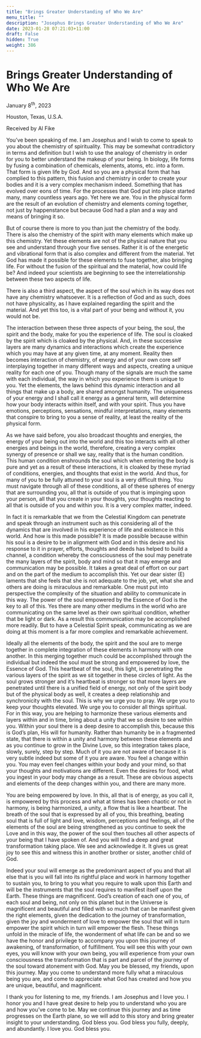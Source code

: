 ```yaml
---
title: "Brings Greater Understanding of Who We Are"
menu_title: ""
description: "Josephus Brings Greater Understanding of Who We Are"
date: 2023-01-28 07:21:03+11:00
draft: False
hidden: True
weight: 386
---
```

# Brings Greater Understanding of Who We Are

January 8<sup>th</sup>, 2023

Houston, Texas, U.S.A.

Received by Al Fike



You’ve been speaking of me. I am Josephus and I wish to come to speak to you about the chemistry of spirituality. This may be somewhat contradictory in terms and definition but I wish to use the analogy of chemistry in order for you to better understand the makeup of your being. In biology, life forms by fusing a combination of chemicals, elements, atoms, etc. into a form. That form is given life by God. And so you are a physical form that has complied to this pattern, this fusion and chemistry in order to create your bodies and it is a very complex mechanism indeed. Something that has evolved over eons of time. For the processes that God put into place started many, many countless years ago. Yet here we are. You in the physical form are the result of an evolution of chemistry and elements coming together, not just by happenstance but because God had a plan and a way and means of bringing it so.

But of course there is more to you than just the chemistry of the body. There is also the chemistry of the spirit with many elements which make up this chemistry. Yet these elements are not of the physical nature that you see and understand through your five senses. Rather it is of the energetic and vibrational form that is also complex and different from the material. Yet God has made it possible for these elements to fuse together, also bringing life. For without the fusion of the spiritual and the material, how could life be? And indeed your scientists are beginning to see the interrelationship between these two aspects of life.

There is also a third aspect, the aspect of the soul which in its way does not have any chemistry whatsoever. It is a reflection of God and as such, does not have physicality, as I have explained regarding the spirit and the material. And yet this too, is a vital part of your being and without it, you would not be. 

The interaction between these three aspects of your being, the soul, the spirit and the body, make for you the experience of life. The soul is cloaked by the spirit which is cloaked by the physical. And, in these successive layers are many dynamics and interactions which create the experience which you may have at any given time, at any moment. Reality then becomes interaction of chemistry, of energy and of your own core self interplaying together in many different ways and aspects, creating a unique reality for each one of you. Though many of the signals are much the same with each individual, the way in which you experience them is unique to you. Yet the elements, the laws behind this dynamic interaction and all things that make up a body, are shared amongst humanity. The uniqueness of your energy and I shall call it energy as a general term, will determine how your body interacts within itself, and with your spirit. Thus you have emotions, perceptions, sensations, mindful interpretations, many elements that conspire to bring to you a sense of reality, at least the reality of the physical form. 

As we have said before, you also broadcast thoughts and energies, the energy of your being out into the world and this too interacts with all other energies and beings in the world, therefore, creating a very complex synergy of presence or shall we say, reality that is the human condition. This human condition enshrounds the soul which when entering the body is pure and yet as a result of these interactions, it is cloaked by these myriad of conditions, energies, and thoughts that exist in the world. And thus, for many of you to be fully attuned to your soul is a very difficult thing. You must navigate through all of these conditions, all of these spheres of energy that are surrounding you, all that is outside of you that is impinging upon your person, all that you create in your thoughts, your thoughts reacting to all that is outside of you and within you. It is a very complex matter, indeed. 

In fact it is remarkable that we from the Celestial Kingdom can penetrate and speak through an instrument such as this considering all of the dynamics that are involved in his experience of life and existence in this world. And how is this made possible? It is made possible because within his soul is a desire to be in alignment with God and in this desire and his response to it in prayer, efforts, thoughts and deeds has helped to build a channel, a condition whereby the consciousness of the soul may penetrate the many layers of the spirit, body and mind so that it may emerge and communication may be possible. It takes a great deal of effort on our part and on the part of the medium to accomplish this. Yet our dear sister (E) laments that she feels that she is not adequate to the job, yet, what she and others are doing is miraculous and remarkable. One must put into perspective the complexity of the situation and ability to communicate in this way. The power of the soul empowered by the Essence of God is the key to all of this. Yes there are many other mediums in the world who are communicating on the same level as their own spiritual condition, whether that be light or dark. As a result this communication may be accomplished more readily. But to have a Celestial Spirit speak, communicating as we are doing at this moment is a far more complex and remarkable achievement. 

Ideally all the elements of the body, the spirit and the soul are to merge together in complete integration of these elements in harmony with one another. In this merging together much could be accomplished through the individual but indeed the soul must be strong and empowered by love, the Essence of God. This heartbeat of the soul, this light, is penetrating the various layers of the spirit as we sit together in these circles of light. As the soul grows stronger and it’s heartbeat is stronger so that more layers are penetrated until there is a unified field of energy, not only of the spirit body but of the physical body as well, it creates a deep relationship and synchronicity with the soul. This is why we urge you to pray. We urge you to keep your thoughts elevated. We urge you to consider all things spiritual. For in this way, you are helping to harmonize these various elements and layers within and in time, bring about a unity that we so desire to see within you. Within your soul there is a deep desire to accomplish this, because this is God’s plan, His will for humanity. Rather than humanity be in a fragmented state, that there is within a unity and harmony between these elements and as you continue to grow in the Divine Love, so this integration takes place, slowly, surely, step by step. Much of it you are not aware of because it is very subtle indeed but some of it you are aware. You feel a change within you. You may even feel changes within your body and your mind, so that your thoughts and motivations are different. Even the desires for food, what you ingest in your body may change as a result. These are obvious aspects and elements of the deep changes within you, and there are many more. 

You are being empowered by love. In this, all that is of energy, as you call it, is empowered by this process and what at times has been chaotic or not in harmony, is being harmonized, a unity, a flow that is like a heartbeat. The breath of the soul that is expressed by all of you, this breathing, beating soul that is full of light and love, wisdom, perceptions and feelings, all of the elements of the soul are being strengthened as you continue to seek the Love and in this way, the power of the soul then touches all other aspects of your being that I have spoken of. And you will find a deep and great transformation taking place. We see and acknowledge it. It gives us great joy to see this and witness this in another brother or sister, another child of God. 

Indeed your soul will emerge as the predominant aspect of you and that all else that is you will fall into its rightful place and work in harmony together to sustain you, to bring to you what you require to walk upon this Earth and will be the instruments that the soul requires to manifest itself upon the Earth. These things are magnificent. God’s creation of each one of you, of each soul and being, not only on this planet but in the Universe is magnificent and beautiful and filled with so much that can be manifest given the right elements, given the dedication to the journey of transformation, given the joy and wonderment of love to empower the soul that will in turn empower the spirit which in turn will empower the flesh. These things unfold in the miracle of life, the wonderment of what life can be and so we have the honor and privilege to accompany you upon this journey of awakening, of transformation, of fulfillment. You will see this with your own eyes, you will know with your own being, you will experience from your own consciousness the transformation that is part and parcel of the journey of the soul toward atonement with God. May you be blessed, my friends, upon this journey. May you come to understand more fully what a miraculous being you are, and come to appreciate what God has created and how you are unique, beautiful, and magnificent. 

I thank you for listening to me, my friends. I am Josephus and I love you. I honor you and I have great desire to help you to understand who you are and how you’ve come to be. May we continue this journey and as time  progresses on the Earth plane, so we will add to this story and bring greater insight to your understanding. God bless you. God bless you fully, deeply, and abundantly. I love you. God bless you. 
